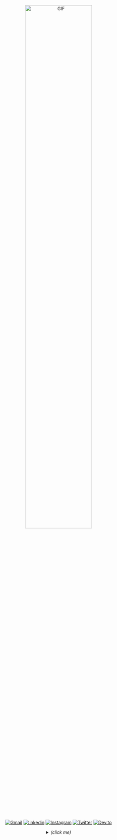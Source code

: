 <div align="center">
  <img height="auto" width="65%" alt="GIF" src="https://media.giphy.com/media/WrZgvWyB8lcR2WCxW5/source.gif"/>
</div>

<br />

<div align="center">

  [![Gmail](https://img.shields.io/badge/GMAIL-282c34?style=flat-square&labelColor=282c34&logo=Gmail&logoColor=white&color=282c34)](https://mail.google.com/mail/u/0/?view=cm&fs=1&tf=1&source=mailto&to=jclawsin88@gmail.com)
  [![linkedin](https://img.shields.io/badge/LINKEDIN-282c34?style=flat-square&labelColor=282c34&logo=LinkedIn&logoColor=white&color=282c34)](https://www.linkedin.com/in/jomaree-lawsin-12646319b/)
  [![Instagram](https://img.shields.io/badge/INSTAGRAM-282c34?style=flat-square&labelColor=282c34&logo=Instagram&logoColor=white&color=282c34)](https://www.instagram.com/qws_one/)
  [![Twitter](https://img.shields.io/badge/TWITTER-282c34?style=flat-square&labelColor=282c34&logo=Twitter&logoColor=white&color=282c34)](https://twitter.com/jlawsin88)
  [![Dev.to](https://img.shields.io/badge/DEV.TO-282c34?style=flat-square&labelColor=282c34&logo=DEV.TO&logoColor=white&color=282c34)](https://dev.to/qws_)
    
  <details>
    <summary>
    <i>(click me)</i>
    </summary>
  
  <br />
  
   <div align="left">
  
  ## Hello World, I'm Jomaree! 👋
  
  🔭 I’m currently working on fixing my personal website.
<br />
  🌱 I’m currently learning JavaScript, Sass, Gulp, Materialize, Bootstrap, and hopefully React soon!
<br />
  👯 I’m looking to collaborate on a creative and fun project so I can branch out of my interversion!
<br />
  🤔 I’m looking for help with JavaScript! I want to master it... if that's even possible, heh.
<br />
  💬 Ask me about anything? 
<br />
  📫 How to reach me: click the Gmail link up top or message me through social media.
<br />
  😄 Pronouns: he, him.
<br />
  ⚡ Fun fact: Did you know.... California (USA) has the tallest mountain in all of the lower 48 States. South on the Sierra Nevadas, Mt. Whitney has an elevation of <b>14,505<b> feet!
  
  </div>

<br />
  
![jl88's github stats](https://github-readme-stats.vercel.app/api?username=jl88s&count_private=true&theme=onedark&show_icons=true&hide_title=true&count_private=true&line_height=22&include_all_commits=true)

[![Top Langs](https://github-readme-stats.vercel.app/api/top-langs/?username=jl88s&layout=compact&theme=vue&card_width=300&hide_title=true)](https://github.com/jl88s/github-readme-stats)

</div>


<!-- 

 ```javascript
const jomaree = {
  pronouns: "he" | "him",
  code: [Javascript, HTML, CSS, Ruby],
  tools: [Sass, Gulp, Zshell, VSCode, Git, Github, DevTools, Netlify],
  frameworks: [Bootstrap, Materialize],
  design: [Adobe Illustration, Photoshop, Lightroom, Figma, Invision, Sketch, Pencil & Paper],
  architecture: ["microservices", "event-driven", "design system pattern"],
  hobbies: [hiking, cycling, hearthstone, reading, eating],
  challenge: "doing wes bos's 30-days challenge focused on JavaScript"
}
```
-->
